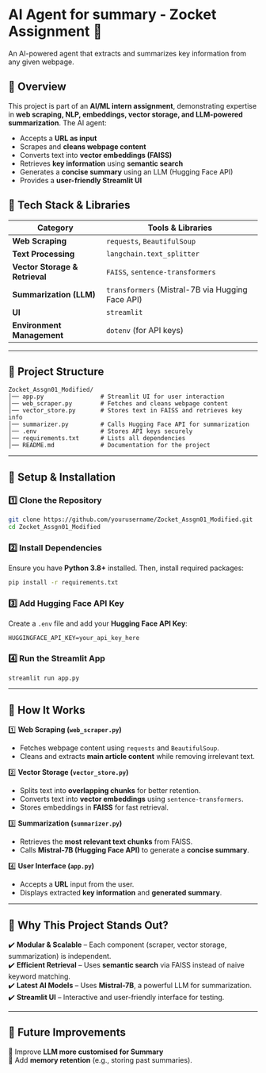 
# **AI Agent for summary - Zocket Assignment 🚀**  
An AI-powered agent that extracts and summarizes key information from any given webpage.  

## **🔹 Overview**  
This project is part of an **AI/ML intern assignment**, demonstrating expertise in **web scraping, NLP, embeddings, vector storage, and LLM-powered summarization**. The AI agent:  
- Accepts a **URL as input**  
- Scrapes and **cleans webpage content**  
- Converts text into **vector embeddings (FAISS)**  
- Retrieves **key information** using **semantic search**  
- Generates a **concise summary** using an LLM (Hugging Face API)  
- Provides a **user-friendly Streamlit UI**  

## **🔹 Tech Stack & Libraries**  
| **Category** | **Tools & Libraries** |
|-------------|----------------------|
| **Web Scraping** | `requests`, `BeautifulSoup` |
| **Text Processing** | `langchain.text_splitter` |
| **Vector Storage & Retrieval** | `FAISS`, `sentence-transformers` |
| **Summarization (LLM)** | `transformers` (Mistral-7B via Hugging Face API) |
| **UI** | `streamlit` |
| **Environment Management** | `dotenv` (for API keys) |

---

## **🔹 Project Structure**  

```plaintext
Zocket_Assgn01_Modified/
│── app.py                # Streamlit UI for user interaction
│── web_scraper.py        # Fetches and cleans webpage content
│── vector_store.py       # Stores text in FAISS and retrieves key info
│── summarizer.py         # Calls Hugging Face API for summarization
│── .env                  # Stores API keys securely
│── requirements.txt      # Lists all dependencies
│── README.md             # Documentation for the project
```

---

## **🔹 Setup & Installation**  

### **1️⃣ Clone the Repository**  
```bash
git clone https://github.com/yourusername/Zocket_Assgn01_Modified.git
cd Zocket_Assgn01_Modified
```

### **2️⃣ Install Dependencies**  
Ensure you have **Python 3.8+** installed. Then, install required packages:  
```bash
pip install -r requirements.txt
```

### **3️⃣ Add Hugging Face API Key**  
Create a `.env` file and add your **Hugging Face API Key**:  
```plaintext
HUGGINGFACE_API_KEY=your_api_key_here
```

### **4️⃣ Run the Streamlit App**  
```bash
streamlit run app.py
```

---

## **🔹 How It Works**  

1️⃣ **Web Scraping (`web_scraper.py`)**  
- Fetches webpage content using `requests` and `BeautifulSoup`.  
- Cleans and extracts **main article content** while removing irrelevant text.  

2️⃣ **Vector Storage (`vector_store.py`)**  
- Splits text into **overlapping chunks** for better retention.  
- Converts text into **vector embeddings** using `sentence-transformers`.  
- Stores embeddings in **FAISS** for fast retrieval.  

3️⃣ **Summarization (`summarizer.py`)**  
- Retrieves the **most relevant text chunks** from FAISS.  
- Calls **Mistral-7B (Hugging Face API)** to generate a **concise summary**.  

4️⃣ **User Interface (`app.py`)**  
- Accepts a **URL** input from the user.  
- Displays extracted **key information** and **generated summary**.  

---



## **🔹 Why This Project Stands Out?**  
✔️ **Modular & Scalable** – Each component (scraper, vector storage, summarization) is independent.  
✔️ **Efficient Retrieval** – Uses **semantic search** via FAISS instead of naive keyword matching.  
✔️ **Latest AI Models** – Uses **Mistral-7B**, a powerful LLM for summarization.  
✔️ **Streamlit UI** – Interactive and user-friendly interface for testing.  

---

## **🔹 Future Improvements**  
🔹 Improve **LLM more customised for Summary**  
🔹 Add **memory retention** (e.g., storing past summaries).  
 
